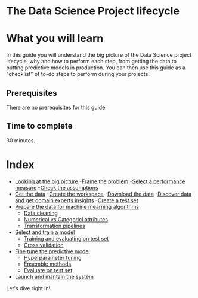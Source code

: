 # The Data Science Project lifecycle

# What you will learn 
In this guide you will understand the big picture of the Data Science project lifecycle, why and how to perform each step, from getting the data to putting predictive models in production. You can then use this guide as a "checklist" of to-do steps to perform during your projects. 

## Prerequisites
There are no prerequisites for this guide.

## Time to complete
30 minutes.

# Index
- [Looking at the big picture](#Looking-at-the-big-picture)
  -[Frame the problem](#Frame-the-problem)
  -[Select a performance measure](#Select-a-performance-measure)
  -[Check the assumptions](#Check-the-assumptions)
- [Get the data](#Get-the-data)
  -[Create the workspace](#Create-the-workspace)
  -[Download the data](#Download-the-data)
  -[Discover data and get domain experts insights](#Discover-data-and-get-domain-experts-insights)
  -[Create a test set](#Create-a-test-set)
- [Prepare the data for machine mearning algorithms](#Prepare-the-data-for-machine-mearning-algorithms)
  - [Data cleaning](#Data-cleaning)
  - [Numerical vs Categoricl attributes](#Numerical-vs-Categorical-attributes)
  - [Transformation pipelines](#Transformation-pipelines)
- [Select and train a model](#Select-and-train-a-model)
  - [Training and evaluating on test set](#Training-and-evaluating-on-test-set)
  - [Cross validation](#Cross-validation)
- [Fine tune the predictive model](#Fine-tune-the-predictive-model)
  - [Hyperparameter tuning](#Hyperparameter-tuning)
  - [Ensemble methods](#Ensemble-methods)
  - [Evaluate on test set](#Evaluate-on-test-set)
- [Launch and mantain the system](#Launch-and-mantain-the-system)


Let's dive right in!
 
